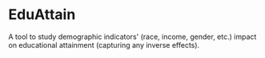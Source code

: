 # EduAttain
A tool to study demographic indicators' (race, income, gender, etc.) impact on educational attainment (capturing any inverse effects).
